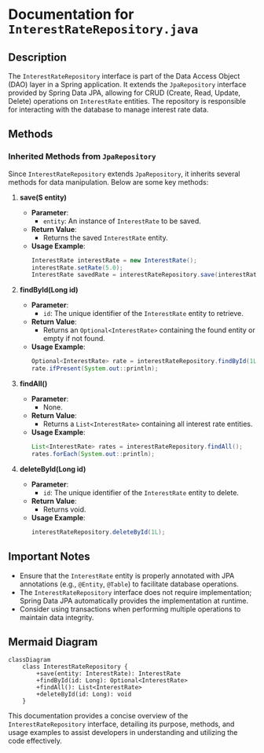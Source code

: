 # Documentation for `InterestRateRepository.java`

## Description
The `InterestRateRepository` interface is part of the Data Access Object (DAO) layer in a Spring application. It extends the `JpaRepository` interface provided by Spring Data JPA, allowing for CRUD (Create, Read, Update, Delete) operations on `InterestRate` entities. The repository is responsible for interacting with the database to manage interest rate data.

## Methods

### Inherited Methods from `JpaRepository`
Since `InterestRateRepository` extends `JpaRepository`, it inherits several methods for data manipulation. Below are some key methods:

1. **save(S entity)**  
   - **Parameter**: 
     - `entity`: An instance of `InterestRate` to be saved.
   - **Return Value**: 
     - Returns the saved `InterestRate` entity.
   - **Usage Example**:
     ```java
     InterestRate interestRate = new InterestRate();
     interestRate.setRate(5.0);
     InterestRate savedRate = interestRateRepository.save(interestRate);
     ```

2. **findById(Long id)**  
   - **Parameter**: 
     - `id`: The unique identifier of the `InterestRate` entity to retrieve.
   - **Return Value**: 
     - Returns an `Optional<InterestRate>` containing the found entity or empty if not found.
   - **Usage Example**:
     ```java
     Optional<InterestRate> rate = interestRateRepository.findById(1L);
     rate.ifPresent(System.out::println);
     ```

3. **findAll()**  
   - **Parameter**: 
     - None.
   - **Return Value**: 
     - Returns a `List<InterestRate>` containing all interest rate entities.
   - **Usage Example**:
     ```java
     List<InterestRate> rates = interestRateRepository.findAll();
     rates.forEach(System.out::println);
     ```

4. **deleteById(Long id)**  
   - **Parameter**: 
     - `id`: The unique identifier of the `InterestRate` entity to delete.
   - **Return Value**: 
     - Returns void.
   - **Usage Example**:
     ```java
     interestRateRepository.deleteById(1L);
     ```

## Important Notes
- Ensure that the `InterestRate` entity is properly annotated with JPA annotations (e.g., `@Entity`, `@Table`) to facilitate database operations.
- The `InterestRateRepository` interface does not require implementation; Spring Data JPA automatically provides the implementation at runtime.
- Consider using transactions when performing multiple operations to maintain data integrity.

## Mermaid Diagram
```mermaid
classDiagram
    class InterestRateRepository {
        +save(entity: InterestRate): InterestRate
        +findById(id: Long): Optional<InterestRate>
        +findAll(): List<InterestRate>
        +deleteById(id: Long): void
    }
```

This documentation provides a concise overview of the `InterestRateRepository` interface, detailing its purpose, methods, and usage examples to assist developers in understanding and utilizing the code effectively.